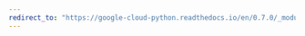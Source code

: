 ```yaml
---
redirect_to: "https://google-cloud-python.readthedocs.io/en/0.7.0/_modules/gcloud/datastore/client.html"
---
```


